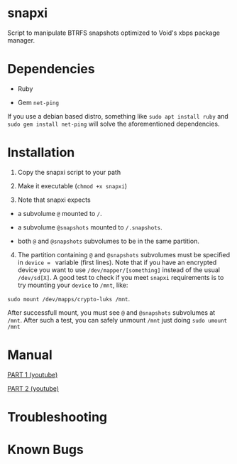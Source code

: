 # snapxi

Script to manipulate BTRFS snapshots optimized to Void's xbps package manager. 

# Dependencies

- Ruby

- Gem `net-ping`

If you use a debian based distro, something like `sudo apt install ruby`
and `sudo gem install net-ping` will solve the aforementioned dependencies.

# Installation

1. Copy the snapxi script to your path

2. Make it executable (`chmod +x snapxi`)

3. Note that snapxi expects 

- a subvolume `@` mounted to `/`.

- a subvolume `@snapshots` mounted to `/.snapshots`. 

- both `@` and `@snapshots` subvolumes to be in the same partition.

4. The partition containing `@` and `@snapshots` subvolumes must be specified
in `device = ` variable (first lines). Note that if you have an encrypted device you
want to use `/dev/mapper/[something]` instead of the usual `/dev/sd[X]`. A good test to 
check if you meet `snapxi` requirements is to try mounting your `device` to `/mnt`, like:

`sudo mount /dev/mapps/crypto-luks /mnt`.

After successfull mount, you must see `@` and  `@snapshots` subvolumes
at `/mnt`. After such a test, you can safely unmount `/mnt` just doing `sudo umount /mnt`

# Manual

[PART 1 (youtube)](https://youtu.be/JxDLSmV75ww)

[PART 2 (youtube)](https://youtu.be/Yuosif8C80c)

# Troubleshooting

# Known Bugs

